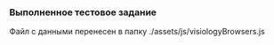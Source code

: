### Выполненное тестовое задание

Файл с данными перенесен в папку ./assets/js/visiologyBrowsers.js
